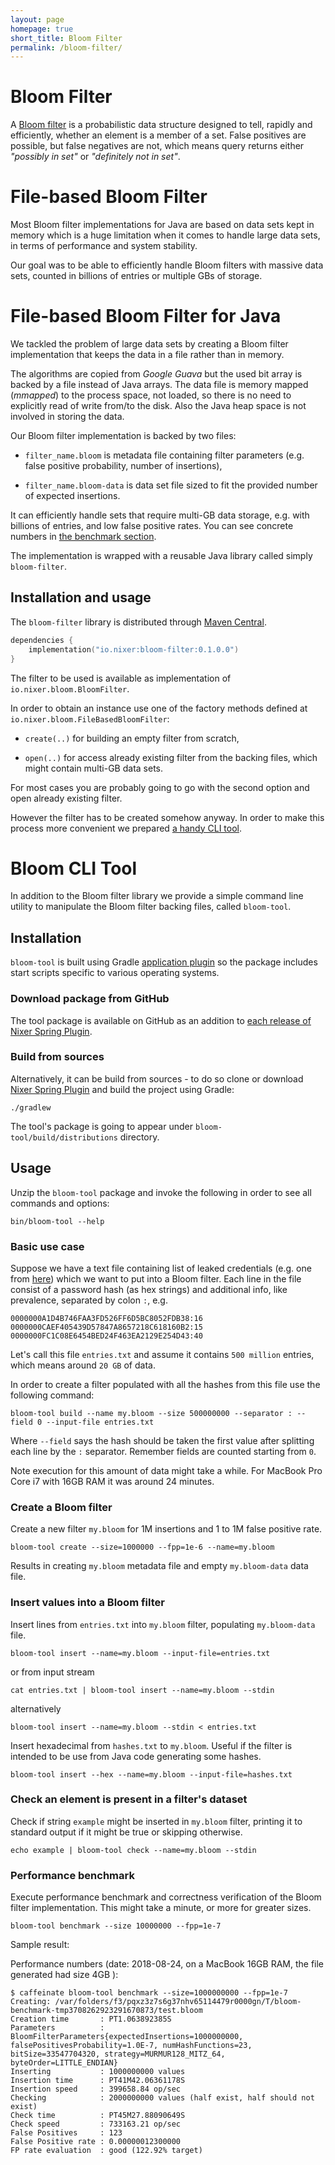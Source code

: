 ```yaml
---
layout: page
homepage: true
short_title: Bloom Filter
permalink: /bloom-filter/
---
```


# Bloom Filter

A [Bloom filter](https://en.wikipedia.org/wiki/Bloom_filter) is a probabilistic data structure designed to tell, rapidly and efficiently, 
whether an element is a member of a set. False positives are possible, but false negatives are not, which means query returns either 
_"possibly in set"_ or _"definitely not in set"_.

# File-based Bloom Filter

Most Bloom filter implementations for Java are based on data sets kept in memory which is a huge limitation 
when it comes to handle large data sets, in terms of performance and system stability. 

Our goal was to be able to efficiently handle Bloom filters with massive data sets, 
counted in billions of entries or multiple GBs of storage.

# File-based Bloom Filter for Java

We tackled the problem of large data sets by creating a Bloom filter implementation that keeps the data in a file rather than in memory.

The algorithms are copied from _Google Guava_ but the used bit array is backed by a file instead of Java arrays. 
The data file is memory mapped (_mmapped_) to the process space, not loaded, so there is no need to explicitly read of write 
from/to the disk. Also the Java heap space is not involved in storing the data.

Our Bloom filter implementation is backed by two files:

- `filter_name.bloom` is metadata file containing filter parameters (e.g. false positive probability, number of insertions), 

- `filter_name.bloom-data` is data set file sized to fit the provided number of expected insertions.

It can efficiently handle sets that require multi-GB data storage, e.g. with billions of entries, and low false positive rates.
You can see concrete numbers in [the benchmark section](#performance-benchmark).

The implementation is wrapped with a reusable Java library called simply `bloom-filter`.

## Installation and usage

The `bloom-filter` library is distributed through [Maven Central](https://search.maven.org/search?q=io.nixer).

```kotlin
dependencies {
    implementation("io.nixer:bloom-filter:0.1.0.0")
}
```

The filter to be used is available as implementation of `io.nixer.bloom.BloomFilter`.  

In order to obtain an instance use one of the factory methods defined at `io.nixer.bloom.FileBasedBloomFilter`:

- `create(..)` for building an empty filter from scratch,

- `open(..)` for access already existing filter from the backing files, which might contain multi-GB data sets.

For most cases you are probably going to go with the second option and open already existing filter. 

However the filter has to be created somehow anyway. 
In order to make this process more convenient we prepared [a handy CLI tool](#bloom-cli-tool).  

# Bloom CLI Tool

In addition to the Bloom filter library we provide a simple command line utility to manipulate the Bloom filter backing files, 
called `bloom-tool`.

## Installation

`bloom-tool` is built using Gradle [application plugin](https://docs.gradle.org/current/userguide/application_plugin.html) 
so the package includes start scripts specific to various operating systems.

### Download package from GitHub

The tool package is available on GitHub as an addition to 
[each release of Nixer Spring Plugin](https://github.com/nixer-io/nixer-spring-plugin/releases/latest).

### Build from sources

Alternatively, it can be build from sources - to do so clone or download 
[Nixer Spring Plugin](https://github.com/nixer-io/nixer-spring-plugin) and build the project using Gradle:

```
./gradlew
```

The tool's package is going to appear under `bloom-tool/build/distributions` directory.

## Usage

Unzip the `bloom-tool` package and invoke the following in order to see all commands and options:

```
bin/bloom-tool --help
```

### Basic use case

Suppose we have a text file containing list of leaked credentials (e.g. one from [here](https://haveibeenpwned.com))
which we want to put into a Bloom filter. Each line in the file consist of a password hash (as hex strings) and additional info,
like prevalence, separated by colon `:`, e.g.
```
0000000A1D4B746FAA3FD526FF6D5BC8052FDB38:16
0000000CAEF405439D57847A8657218C618160B2:15
0000000FC1C08E6454BED24F463EA2129E254D43:40
```

Let's call this file `entries.txt` and assume it contains `500 million` entries, which means around `20 GB` of data.

In order to create a filter populated with all the hashes from this file use the following command:
```
bloom-tool build --name my.bloom --size 500000000 --separator : --field 0 --input-file entries.txt
```
Where `--field` says the hash should be taken the first value after splitting each line by the `:` separator. 
Remember fields are counted starting from `0`.

Note execution for this amount of data might take a while. For MacBook Pro Core i7 with 16GB RAM it was around 24 minutes.

### Create a Bloom filter

Create a new filter `my.bloom` for 1M insertions and 1 to 1M false positive rate.
```
bloom-tool create --size=1000000 --fpp=1e-6 --name=my.bloom
```
Results in creating `my.bloom` metadata file and empty `my.bloom-data` data file.

### Insert values into a Bloom filter

Insert lines from `entries.txt` into `my.bloom` filter, populating `my.bloom-data` file.
```
bloom-tool insert --name=my.bloom --input-file=entries.txt
```
or from input stream 
```
cat entries.txt | bloom-tool insert --name=my.bloom --stdin
```
alternatively
```
bloom-tool insert --name=my.bloom --stdin < entries.txt
```

Insert hexadecimal from `hashes.txt` to `my.bloom`. Useful if the filter is intended to be use from Java code generating some hashes.
```
bloom-tool insert --hex --name=my.bloom --input-file=hashes.txt
```

### Check an element is present in a filter's dataset

Check if string `example` might be inserted in `my.bloom` filter, printing it to standard output if it might be true or skipping otherwise.
```
echo example | bloom-tool check --name=my.bloom --stdin
```

### Performance benchmark

Execute performance benchmark and correctness verification of the Bloom filter implementation.
This might take a minute, or more for greater sizes.
```
bloom-tool benchmark --size 10000000 --fpp=1e-7
```

Sample result:

Performance numbers (date: 2018-08-24, on a MacBook 16GB RAM, the file generated had size 4GB ):
```
$ caffeinate bloom-tool benchmark --size=1000000000 --fpp=1e-7
Creating: /var/folders/f3/pqxz3z7s6g37nhv65114479r0000gn/T/bloom-benchmark-tmp3708262923291670873/test.bloom
Creation time       : PT1.063892385S
Parameters          : BloomFilterParameters{expectedInsertions=1000000000, falsePositivesProbability=1.0E-7, numHashFunctions=23, bitSize=33547704320, strategy=MURMUR128_MITZ_64, byteOrder=LITTLE_ENDIAN}
Inserting           : 1000000000 values
Insertion time      : PT41M42.06361178S
Insertion speed     : 399658.84 op/sec
Checking            : 2000000000 values (half exist, half should not exist)
Check time          : PT45M27.88090649S
Check speed         : 733163.21 op/sec
False Positives     : 123
False Positive rate : 0.00000012300000
FP rate evaluation  : good (122.92% target)
```
